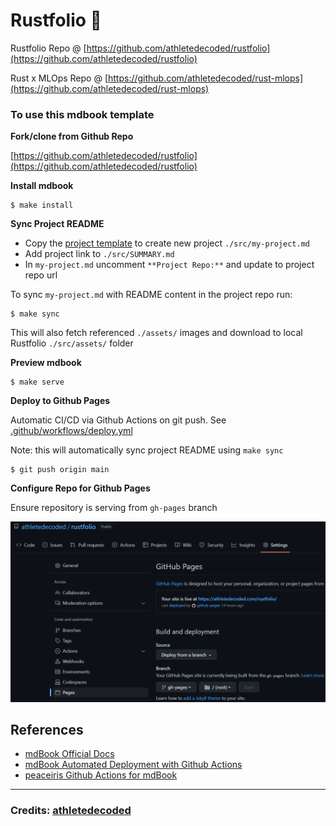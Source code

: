 # Rustfolio 🦀

Rustfolio Repo @ [https://github.com/athletedecoded/rustfolio](https://github.com/athletedecoded/rustfolio)

Rust x MLOps Repo @ [https://github.com/athletedecoded/rust-mlops](https://github.com/athletedecoded/rust-mlops)


### To use this mdbook template

**Fork/clone from Github Repo**

[https://github.com/athletedecoded/rustfolio](https://github.com/athletedecoded/rustfolio)

**Install mdbook**
```
$ make install
```

**Sync Project README**

* Copy the [project template](./src/template.md) to create new project `./src/my-project.md`
* Add project link to `./src/SUMMARY.md` 
* In `my-project.md` uncomment `**Project Repo:**` and update to project repo url

To sync `my-project.md` with README content in the project repo run:

```
$ make sync
```

This will also fetch referenced `./assets/` images and download to local Rustfolio `./src/assets/` folder

**Preview mdbook**
```
$ make serve
```

**Deploy to Github Pages**

Automatic CI/CD via Github Actions on git push. See [.github/workflows/deploy.yml](.github/workflows/deploy.yml)

Note: this will automatically sync project README using `make sync`

```
$ git push origin main
```

**Configure Repo for Github Pages**

Ensure repository is serving from `gh-pages` branch

![image](./assets/pages.png)

## References

* [mdBook Official Docs](https://rust-lang.github.io/mdBook/)
* [mdBook Automated Deployment with Github Actions](https://github.com/rust-lang/mdBook/wiki/Automated-Deployment%3A-GitHub-Actions)
* [peaceiris Github Actions for mdBook](https://github.com/marketplace/actions/github-pages-action#%EF%B8%8F-mdbook-rust)

<hr>

### Credits: [athletedecoded](https://github.com/athletedecoded)
